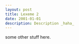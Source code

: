 ```yaml
---
layout: post
title: Lexeme 2
date: 2001-01-01
description: Description _haha_
---
```


some other stuff here.